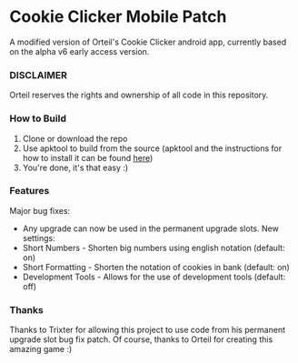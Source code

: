 # Cookie Clicker Mobile Patch
A modified version of Orteil's Cookie Clicker android app, currently based on the alpha v6 early access version.
### DISCLAIMER
Orteil reserves the rights and ownership of all code in this repository.
### How to Build
1. Clone or download the repo
2. Use apktool to build from the source (apktool and the instructions for how to install it can be found [here](https://ibotpeaches.github.io/Apktool/))
3. You're done, it's that easy :)
### Features
Major bug fixes:
- Any upgrade can now be used in the permanent upgrade slots.
New settings:
- Short Numbers - Shorten big numbers using english notation (default: on)
- Short Formatting - Shorten the notation of cookies in bank (default: on)
- Development Tools - Allows for the use of development tools (default: off)
### Thanks
Thanks to Trixter for allowing this project to use code from his permanent upgrade slot bug fix patch.
Of course, thanks to Orteil for creating this amazing game :)